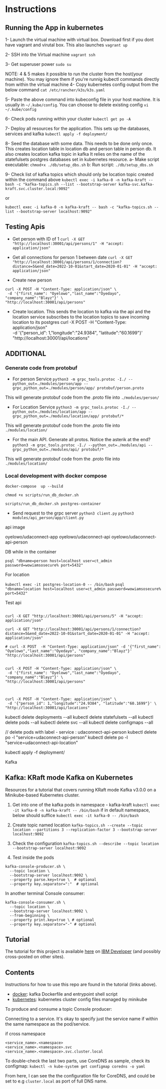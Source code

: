 # Instructions
## Running the App in kubernetes

1- Launch the virtual machine with virtual box. Download first if you dont have vagrant and virutal box. This also launches
 `vagrant up`

2- SSH into the Virtual machine
`vagrant ssh`

3- Get superuser power
 `sudo su`

NOTE: 4 & 5 makes it possible to run the cluster from the host(your machine).
You may ignore them if you're runnig kubectl commands directly from within the virtual machine
4- Copy kubernetes config output from the below command
`cat /etc/rancher/k3s/k3s.yaml`

5- Paste the above command into kubeconfig file in your host machine. It is usually in `~/.kube/config`. You can choose to delete existing config
`vi ~/.kube/config`

6- Check pods running within your cluster
`kubectl get po -A`

7- Deploy all resources for the application. This sets up the databases, services and kafka
`kubectl apply -f deployment/`

8- Seed the database with some data. This needs to be done only once. This creates location table in location db and person table in person db.
It also creates location kafka topic in kafka
It relies on the name of the statefulsets postgres databases set in kubernetes resource.
  a- Make script executable: `chmod+x ./db/setup_dbs.sh`
  b: Run script: `./db/setup_dbs.sh`


9- Check list of kafka topics which should only be location topic created within the command above
`kubectl exec -i kafka-0 -n kafka-kraft -- bash -c "kafka-topics.sh --list --bootstrap-server kafka-svc.kafka-kraft.svc.cluster.local:9092"`

or

`kubectl exec -i kafka-0 -n kafka-kraft -- bash -c "kafka-topics.sh --list --bootstrap-server localhost:9092"`


## Testing Apis
- Get person with ID of 1
`curl -X GET "http://localhost:30001/api/persons/1" -H "accept: application/json"`

- Get all connections for person 1 between date
`curl -X GET "http://localhost:30001/api/persons/1/connection?distance=5&end_date=2022-10-01&start_date=2020-01-01" -H "accept: application/json"`

- Create new person
```
curl -X POST -H "Content-Type: application/json" \
 -d '{"first_name": "Oyelowo","last_name":"Oyedayo", "company_name":"Blayz"}' \
"http://localhost:30001/api/persons"
```


- Create location. This sends the location to kafka via the api and the location service subscribes to the location topics to save incoming location to its postgres
curl -X POST -H "Content-Type: application/json" \
 -d '{"person_id": 1,"longitude":"24.9384", "latitude":"60.1699"}' \
"http://localhost:30001/api/locations"


## ADDITIONAL
### Generate code from protobuf

- For  person Service
`python3 -m grpc_tools.protoc -I./ --python_out=./modules/person/app --grpc_python_out=./modules/person/app/ protobuf/person.proto`

This will generate protobuf code from the .proto file into `./modules/person/`

- For Location Service
`python3 -m grpc_tools.protoc -I./ --python_out=./modules/location/app --grpc_python_out=./modules/location/app/ protobuf/*`

This will generate protobuf code from the .proto file into `./modules/location/`

- For the main API. Generate all protos. Notice the asterik at the end?
`python3 -m grpc_tools.protoc -I./ --python_out=./modules/api --grpc_python_out=./modules/api/ protobuf/*`

This will generate protobuf code from the .proto file into `./modules/location/`

###  Local development with docker compose
`docker-compose  up --build`

`chmod +x scripts/run_db_docker.sh`


`scripts/run_db_docker.sh postgres-container`


- Send request to the grpc server 
  `python3 client.py`
  `python3 modules/api_person/app/client.py`



api image

oyelowo/udaconnect-app
oyelowo/udaconnect-api
oyelowo/udaconnect-api-person



DB
while in the container

`psql "dbname=person host=localhost user=ct_admin password=wowiamsosecure% port=5432"`


For location 

`kubectl exec -it postgres-location-0 -- /bin/bash`
`psql "dbname=location host=localhost user=ct_admin password=wowiamsosecure% port=5432"`



Test api
```

curl -X GET "http://localhost:30001/api/persons/5" -H "accept: application/json"

curl -X GET "http://localhost:30001/api/persons/1/connection?distance=5&end_date=2022-10-01&start_date=2020-01-01" -H "accept: application/json"

# curl -X POST  -H "Content-Type: application/json" -d '{"first_name": "Oyelowo","last_name":"Oyedayo", "company_name":"Blayz"}' "http://localhost:30001/api/persons"


curl -X POST -H "Content-Type: application/json" \
 -d '{"first_name": "Oyelowo","last_name":"Oyedayo", "company_name":"Blayz"}' \
"http://localhost:30001/api/persons"



curl -X POST -H "Content-Type: application/json" \
 -d '{"person_id": 1,"longitude":"24.9384", "latitude":"60.1699"}' \
"http://localhost:30001/api/locations"

```

kubectl delete deployments --all 
kubectl delete statefulsets --all
kubectl delete pods --all 
kubectl delete svc --all 
kubectl delete configmaps --all 

// delete pods with label - service : udaconnect-api-person
kubectl delete po -l "service=udaconnect-api-person"
kubectl delete po -l "service=udaconnect-api-location"

kubectl apply -f deployment/  



Kafka

## Kafka: KRaft mode Kafka on Kubernetes

Resources for a tutorial that covers running KRaft mode Kafka v3.0.0 on a Minikube-based Kubernetes cluster.

1. Get into one of the kafka pods in namespace - kafka-kraft
`kubectl exec -it kafka-0 -n kafka-kraft -- /bin/bash`
if in default namespace, below should suffice
`kubectl exec -it kafka-0 -- /bin/bash`

1. Create topic named location
`kafka-topics.sh --create --topic location --partitions 3 --replication-factor 3 --bootstrap-server localhost:9092`

3. Check the configuration 
`kafka-topics.sh --describe --topic location --bootstrap-server localhost:9092`

4. Test inside the pods
```
kafka-console-producer.sh \
  --topic location \
  --bootstrap-server localhost:9092 \
  --property parse.key=true \  # optional
  --property key.separator=":"  # optional
```

In another terminal
Console consumer:
```
kafka-console-consumer.sh \
  --topic location \
  --bootstrap-server localhost:9092 \
  --from-beginning \
  --property print.key=true \ # optional
  --property key.separator="-" # optional
```

## Tutorial

The tutorial for this project is available [here](https://developer.ibm.com/tutorials/kafka-in-kubernetes) on [IBM Developer](https://developer.ibm.com/) (and possibly cross-posted on other sites).

## Contents

Instructions for how to use this repo are found in the tutorial (links above).

- [docker](docker/): kafka Dockerfile and entrypoint shell script
- [kubernetes](kubernetes/): kubernetes cluster config files managed by minikube



To  produce and consume a topic
Console producer:





Connecting to a service. 
It's okay to specify just the service name if within the same namespace as the pod/service.

if cross namespace
```
<service_name>.<namespace>
<service_name>.<namespace>.svc
<service_name>.<namespace>.svc.cluster.local
```

 To double-check the last two parts, use CoreDNS as sample, check its configmap:
`kubectl -n kube-system get configmap coredns -o yaml`

From here, I can see the the configuration file for CoreDNS, and could be set to e.g `cluster.local` as port of full DNS name.
